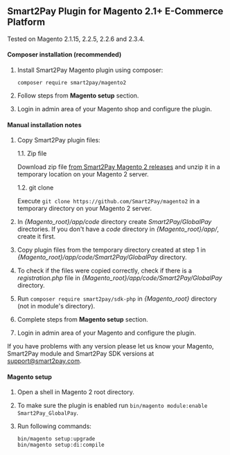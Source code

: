 ## Smart2Pay Plugin for Magento 2.1+ E-Commerce Platform

Tested on Magento 2.1.15, 2.2.5, 2.2.6 and 2.3.4.

#### Composer installation (recommended)

1. Install Smart2Pay Magento plugin using composer:

    ```shell script
    composer require smart2pay/magento2
    ```

2. Follow steps from __Magento setup__ section.

3. Login in admin area of your Magento shop and configure the plugin.

#### Manual installation notes

1. Copy Smart2Pay plugin files:

    1.1. Zip file
    
    Download zip file [from Smart2Pay Magento 2 releases](https://github.com/Smart2Pay/magento2/releases) and unzip it in a temporary location on your Magento 2 server.
    
    1.2. git clone
    
    Execute ```git clone https://github.com/Smart2Pay/magento2``` in a temporary directory on your Magento 2 server.

2. In _{Magento_root}/app/code_ directory create _Smart2Pay/GlobalPay_ directories. If you don't have a _code_ directory in _{Magento_root}/app/_, create it first.

3. Copy plugin files from the temporary directory created at step 1 in _{Magento_root}/app/code/Smart2Pay/GlobalPay_ directory.
 
4. To check if the files were copied correctly, check if there is a _registration.php_ file in _{Magento_root}/app/code/Smart2Pay/GlobalPay_ directory.

5. Run ```composer require smart2pay/sdk-php``` in _{Magento_root}_ directory (not in module's directory).

6. Complete steps from __Magento setup__ section.

7. Login in admin area of your Magento and configure the plugin.

If you have problems with any version please let us know your Magento, Smart2Pay module and Smart2Pay SDK versions at support@smart2pay.com.

#### Magento setup 

1. Open a shell in Magento 2 root directory.

2. To make sure the plugin is enabled run ```bin/magento module:enable Smart2Pay_GlobalPay```.

3. Run following commands:

    ```shell script
    bin/magento setup:upgrade
    bin/magento setup:di:compile
    ```
